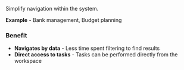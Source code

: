 Simplify navigation within the system. 

**Example** - Bank management, Budget planning

### Benefit
- **Navigates by data** - Less time spent filtering to find results
- **Direct access to tasks** - Tasks can be performed directly from the workspace
